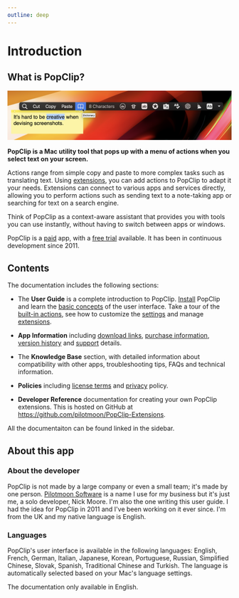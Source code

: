```yaml
---
outline: deep
---
```


# Introduction

## What is PopClip?

![PopClip screenshot](./shot-general-4.png "Screenshot of PopClip")

**PopClip is a Mac utility tool that pops up with a menu of actions when you select text on your screen.**

Actions range from simple copy and paste to more complex tasks such as translating text. Using [extensions](/extensions/), you can add actions to PopClip to adapt it your needs. Extensions can connect to various apps and services directly, allowing you to perform actions such as sending text to a note-taking app or searching for text on a search engine.

Think of PopClip as a context-aware assistant that provides you with tools you can use instantly, without having to switch between apps or windows.

PopClip is a [paid](/buy) app, with a [free trial](/download) available. It has been in continuous development since 2011.

## **Contents**

The documentation includes the following sections:

* The **User Guide** is a complete introduction to PopClip. [Install]() PopClip and learn the [basic concepts]() of the user interface. Take a tour of the [built-in actions](), see how to customize the [settings]() and manage [extensions]().

* **App Information** including [download links](), [purchase information](), [version history]() and [support]() details.

* The **Knowledge Base** section, with detailed information about compatibility with other apps, troubleshooting tips, FAQs and technical information.

* **Policies** including [license terms]() and [privacy]() policy.

* **Developer Reference** documentation for creating your own PopClip extensions. This is hosted on GitHub at <https://github.com/pilotmoon/PopClip-Extensions>.
  
All the documentaiton can be found linked in the sidebar.

## About this app

### About the developer

PopClip is not made by a large company or even a small team; it's made by one person. [Pilotmoon Software](https://pilotmoon.com/about/) is a name I use for my business but it's just me, a solo developer, Nick Moore. I'm also the one writing this user guide. I had the idea for PopClip in 2011 and I've been working on it ever since. I'm from the UK and my native language is English.

### Languages

PopClip's user interface is available in the following languages: English, French, German, Italian, Japanese, Korean, Portuguese, Russian, Simplified Chinese, Slovak, Spanish, Traditional Chinese and Turkish. The language is automatically selected based on your Mac's language settings.

The documentation only available in English.
